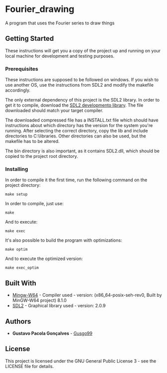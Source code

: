 # Fourier_drawing
A program that uses the Fourier series to draw things

## Getting Started

These instructions will get you a copy of the project up and running on your local machine for development and testing purposes.

### Prerequisites

These instructions are supposed to be followed on windows. If you wish to use another OS, use the instructions from SDL2 and modify the makefile accordingly.

The only external dependency of this project is the SDL2 library. In order to get it to compile, download the [SDL2 developmento library](http://www.libsdl.org/download-2.0.php). The file downloaded should match your target compiler.

The downloaded compressed file has a INSTALL.txt file which should have instructions about which directory has the version for the system you're running. After selecting the correct directory, copy the lib and include directories to C:\libraries\. Other directories can also be used, but the makefile has to be altered.

The bin directory is also important, as it contains SDL2.dll, which should be copied to the project root directory.

### Installing

In order to compile it the first time, run the following command on the project directory:

```
make setup
```

In order to compile, just use:

```
make
```

And to execute:

```
make exec
```

It's also possible to build the program with optimizations:

```
make optim
```

And to execute the optimized version:

```
make exec_optim
```

## Built With

* [Mingw-W64](http://mingw-w64.org/doku.php) - Compiler used - version: (x86_64-posix-seh-rev0, Built by MinGW-W64 project) 8.1.0
* [SDL2](http://www.libsdl.org/download-2.0.php) - Graphical library used - version: 2.0.9

## Authors

* **Gustavo Pacola Gonçalves** - [Gusgo99](https://github.com/Gusgo99)

## License

This project is licensed under the GNU General Public License 3 - see the LICENSE file for details.
